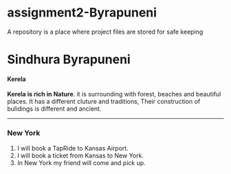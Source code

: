 # assignment2-Byrapuneni
A repository is a place where project files are stored for safe keeping
# Sindhura Byrapuneni
#### Kerela
**Kerela is rich in Nature**. it is surrounding with forest, beaches and beautiful places. It  has a different cluture and traditions, Their construction of bulidings is different and ancient.

*****
### New York
1. I will book a TapRide to Kansas Airport.
2. I will book a ticket from Kansas to New York.
3. In New York my friend will come and pick up.


